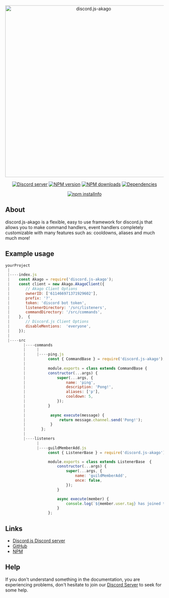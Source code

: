 
<div align="center">
  <br />
  <p>
    <a href="https://discord.js.org"><img src="https://i.imgur.com/tt64LX5.png" width="546" alt="discord.js-akago" /></a>
  </p>
  <p>
    <a href="https://discord.gg/bRCvFy9"><img src="https://img.shields.io/discord/717861844127055873?color=7289da&logo=discord&logoColor=white" alt="Discord server" /></a>
    <a href="https://www.npmjs.com/package/discord.js-akago"><img src="https://img.shields.io/npm/v/discord.js-akago.svg" alt="NPM version" /></a>
    <a href="https://www.npmjs.com/package/discord.js-akago"><img src="https://img.shields.io/npm/dt/discord.js-akago.svg" alt="NPM downloads" /></a>
    <a href="https://david-dm.org/discordjs/discord.js-akago"><img src="https://img.shields.io/david/iColtz/discord.js-akago" alt="Dependencies" /></a>
  </p>
  <p>
    <a href="https://nodei.co/npm/discord.js-akago/"><img src="https://nodei.co/npm/discord.js-akago.png?downloads=true&stars=true" alt="npm installnfo" /></a>
  </p>
</div>

## About

discord.js-akago is a flexible, easy to use framework for discord.js that allows you to make command handlers, event handlers completely customizable with many features such as: cooldowns, aliases and much much more!

## Example usage
```JavaScript
yourProject 
 | 
 |----index.js 
 | 	  const Akago = require('discord.js-akago');  
 |    const client = new Akago.AkagoClient({  
 |	     // Akago Client Options 
 |	     ownerID: ['611466971371929602'], 
 |	     prefix: '?',
 |	     token: 'discord bot token',
 |	     listenerDirectory: '/src/listeners', 
 |	     commandDirectory: '/src/commands',  
 |    },  {  
 |	     // Discord.js Client Options 
 |	     disableMentions:  'everyone',  
 |    });
 |
 |----src 
	    |----commands 
	    |     |
	    |     |----ping.js
	    |	  	   const { CommandBase } = require('discord.js-akago');
		|
		|	  	   module.exports = class extends CommandBase {
		|		   constructor(...args) {
		|		   	   super(...args, {
		|			  	   name: 'ping',
		|				   description: 'Pong!',
		|				   aliases: ['p'],
		|				   cooldown: 5,
		|			   });
		|		   }   
		|
		|			async execute(message) {
		|				return message.channel.send('Pong!');
		|			}
		|		};
		|
	    |----listeners
		      |
	          |----guildMemberAdd.js
				   const { ListenerBase } = require('discord.js-akago');

				   module.exports = class extends ListenerBase  {
				       constructor(...args) {
					       super(...args, {
						       name: 'guildMemberAdd',
						       once: false,
						   });
					   }

				       async execute(member) {
				           console.log(`${member.user.tag} has joined the server!`);
				       }
				   };
```

## Links
- [Discord.js Discord server](https://discord.gg/2jkBmzy)
- [GitHub](https://github.com/discord-js-akago/discord.js-akago)
- [NPM](https://www.npmjs.com/package/discord.js-akago)


## Help

If you don't understand something in the documentation, you are experiencing problems, don't hesitate to join our [Discord Server](https://discord.gg/2jkBmzy) to seek for some help.